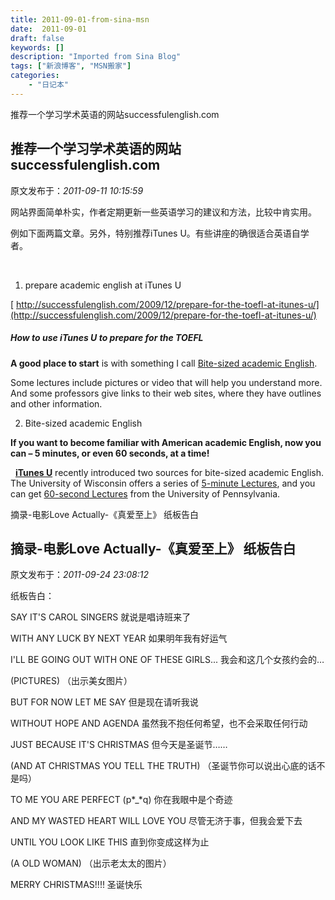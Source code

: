 ```yaml
---
title: 2011-09-01-from-sina-msn
date:  2011-09-01
draft: false
keywords: []
description: "Imported from Sina Blog"
tags: ["新浪博客", "MSN搬家"]
categories: 
    - "日记本"
---
```

推荐一个学习学术英语的网站successfulenglish.com
## 推荐一个学习学术英语的网站successfulenglish.com

 原文发布于：*2011-09-11 10:15:59*

网站界面简单朴实，作者定期更新一些英语学习的建议和方法，比较中肯实用。

例如下面两篇文章。另外，特别推荐iTunes U。有些讲座的确很适合英语自学者。

&#160;

1) prepare academic english at iTunes U

[
http://successfulenglish.com/2009/12/prepare-for-the-toefl-at-itunes-u/](http://successfulenglish.com/2009/12/prepare-for-the-toefl-at-itunes-u/)

##### How to use iTunes U to prepare for the TOEFL

**A good place to start** is with something I call
[
Bite-sized academic English](http://successfulenglish.com/2010/01/bite-sized-academic-english/).

Some lectures include pictures or video that will help you
understand more. And some professors give links to their web sites,
where they have outlines and other information.

2) Bite-sized academic English

**If you want to become familiar with American academic
English, now you can &ndash; 5 minutes, or even 60 seconds, at a
time!**

&#160; **[
iTunes U](http://deimos3.apple.com/indigo/main/main.html?v0=WWW-AMUS-ITUNESU070521-N48LX)** recently introduced two sources for
bite-sized academic English. The University of Wisconsin offers a
series of [
5-minute Lectures](http://newmusic.itunes.com/redir/cbx-cgi.do?v=2&amp;la=en&amp;lc=&amp;a=gYBuISJ5hHUvy+69bGui5Ims3lMWUOy3JIyBFJXexjH9ILEOv3yY94ulYlynulxg7lyzCUycnTBPVmyQNwM4Z+a1XktjeNbICimuxqvFe2hN64n9DiDKszC1b2BphrdDG/gcVxgEb79mwdyneP0MGw==), and you can get [
60-second Lectures](http://newmusic.itunes.com/redir/cbx-cgi.do?v=2&amp;la=en&amp;lc=&amp;a=gYBuISJ5hHUvy+69bGui5MsV5Vf117mCMKNPZne2VOL/lqblNs5rqwDoZFbg8g8XNDIO3GWow5zyvNYq7BiV+OczjDuiysjOp3pgZII0Mt9Yo2wSP15IydBNhX5FP166UdIpIKpp8Lumjff8nzKbBQ==) from the University of Pennsylvania.


摘录-电影Love Actually-《真爱至上》 纸板告白
## 摘录-电影Love Actually-《真爱至上》 纸板告白

 原文发布于：*2011-09-24 23:08:12*

纸板告白：

SAY IT'S CAROL SINGERS 就说是唱诗班来了

WITH ANY LUCK BY NEXT YEAR 如果明年我有好运气

I'LL BE GOING OUT WITH ONE OF THESE GIRLS... 我会和这几个女孩约会的&hellip;

(PICTURES) （出示美女图片）

BUT FOR NOW LET ME SAY 但是现在请听我说

WITHOUT HOPE AND AGENDA 虽然我不抱任何希望，也不会采取任何行动

JUST BECAUSE IT'S CHRISTMAS 但今天是圣诞节&hellip;&hellip;

(AND AT CHRISTMAS YOU TELL THE TRUTH) （圣诞节你可以说出心底的话不是吗）

TO ME YOU ARE PERFECT (p*_*q) 你在我眼中是个奇迹

AND MY WASTED HEART WILL LOVE YOU 尽管无济于事，但我会爱下去

UNTIL YOU LOOK LIKE THIS 直到你变成这样为止

(A OLD WOMAN) （出示老太太的图片）

MERRY CHRISTMAS!!!! 圣诞快乐


